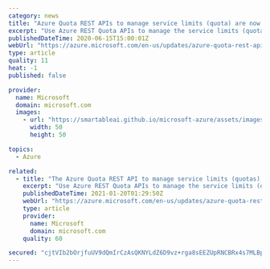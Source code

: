 ```yaml
---
category: news
title: "Azure Quota REST APIs to manage service limits (quota) are now available in preview"
excerpt: "Use Azure REST Quota APIs to manage the service limits (quota) of Azure Virtual Machines (cores/vCPU) and Azure Machine Learning (in preview). Take advantage of this capability to query current usage and quotas for the supported resources and update these limits.\n\n\n"
publishedDateTime: 2020-06-15T15:00:01Z
webUrl: "https://azure.microsoft.com/en-us/updates/azure-quota-rest-api-to-manage-service-limits-quota-are-now-available-in-preview/"
type: article
quality: 11
heat: -1
published: false

provider:
  name: Microsoft
  domain: microsoft.com
  images:
    - url: "https://smartableai.github.io/microsoft-azure/assets/images/organizations/microsoft.com-50x50.jpg"
      width: 50
      height: 50

topics:
  - Azure

related:
  - title: "The Azure Quota REST API to manage service limits (quotas) is now generally available"
    excerpt: "Use Azure REST Quota APIs to manage the service limits (quota) of Azure Virtual Machines (cores/vCPU) and Azure Machine Learning. Take advantage of this capability to query current usage and quotas for the supported resources and update these limits."
    publishedDateTime: 2021-01-20T01:29:50Z
    webUrl: "https://azure.microsoft.com/en-us/updates/azure-quota-rest-apis-to-manage-service-limits-quota-are-now-generally-available/"
    type: article
    provider:
      name: Microsoft
      domain: microsoft.com
    quality: 60

secured: "cjtVIb2bOrjfuUV9dQmIrCzAsQKNYLdZ6D9vz+rga8sEEZUpRNCBRx4s7MLBpYMh94nRiwe5AaNqRosdNDSw7Z6dp5EHMpjLGwG08WONIUV9XCswwWG2eyJ0BxCuRcSol/OgxySfQ/sv3cNTMMxPr0JMAI5uEHfio2gH6ODxUdH98zedhptoNkkWGKfN0RGnMIOvt/SKTxnTRKbacmSg/mzi+dE0gCrFvviMYlInB8muphuhxbdRJF6nmfG8wqYweBXmfrt1L3Amxf2RcaRl0zt/jfDShfvsgtsMfHElXe7wlFZe9rZ47LisM04ygD+wLybEg3VSqpZHY26g4qATZQ==;2tuo5FAmAHnvXHIwYB97jQ=="
---
```


